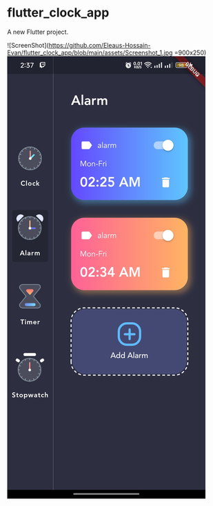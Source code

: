 # flutter_clock_app

A new Flutter project.

![ScreenShot](https://github.com/Eleaus-Hossain-Evan/flutter_clock_app/blob/main/assets/Screenshot_1.jpg =900x250)
![ScreenShot](https://github.com/Eleaus-Hossain-Evan/flutter_clock_app/blob/main/assets/Screenshot_2.jpg)
